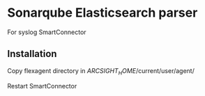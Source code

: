 # Sonarqube Elasticsearch parser
For syslog SmartConnector

## Installation
Copy flexagent directory in $ARCSIGHT_HOME$/current/user/agent/

Restart SmartConnector
